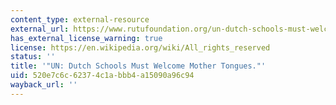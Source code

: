 ```yaml
---
content_type: external-resource
external_url: https://www.rutufoundation.org/un-dutch-schools-must-welcome-mother-tongues/
has_external_license_warning: true
license: https://en.wikipedia.org/wiki/All_rights_reserved
status: ''
title: '"UN: Dutch Schools Must Welcome Mother Tongues."'
uid: 520e7c6c-6237-4c1a-bbb4-a15090a96c94
wayback_url: ''
---
```

